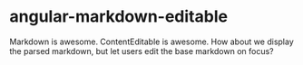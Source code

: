 angular-markdown-editable
=========================

Markdown is awesome. ContentEditable is awesome. How about we display the parsed markdown, but let users edit the base markdown on focus?
